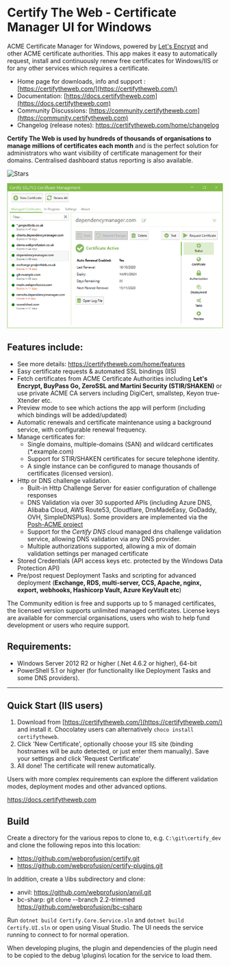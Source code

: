 # Certify The Web - Certificate Manager UI for Windows

ACME Certificate Manager for Windows, powered by [Let's Encrypt](https://letsencrypt.org/) and other ACME certificate authorities. This app makes it easy to automatically request, install and continuously renew free certificates for Windows/IIS or for any other services which requires a certificate.  

- Home page for downloads, info and support : [https://certifytheweb.com/](https://certifytheweb.com/)
- Documentation: [https://docs.certifytheweb.com](https://docs.certifytheweb.com)
- Community Discussions: [https://community.certifytheweb.com](https://community.certifytheweb.com)
- Changelog (release notes): https://certifytheweb.com/home/changelog

**Certify The Web is used by hundreds of thousands of organisations to manage millions of certificates each month** and is the perfect solution for administrators who want visibility of certificate management for their domains. Centralised dashboard status reporting is also available.

![Stars](
https://img.shields.io/github/stars/webprofusion/certify.svg)

![Certify App Screenshot](docs/images/app-screenshot.png)

## Features include:
- See more details: https://certifytheweb.com/home/features
- Easy certificate requests & automated SSL bindings (IIS)
- Fetch certificates from ACME Certificate Authorities including **Let's Encrypt, BuyPass Go, ZeroSSL and Martini Security (STIR/SHAKEN)** or use private ACME CA servers including DigiCert, smallstep, Keyon true-Xtender etc.
- Preview mode to see which actions the app will perform (including which bindings will be added/updated)
- Automatic renewals and certificate maintenance using a background service, with configurable renewal frequency.
- Manage certificates for:
	- Single domains, multiple-domains (SAN) and wildcard certificates (*.example.com)
	- Support for STIR/SHAKEN certificates for secure telephone identity.
	- A single instance can be configured to manage thousands of certificates (licensed version).
- Http or DNS challenge validation.
	- Built-in Http Challenge Server for easier configuration of challenge responses
	- DNS Validation via over 30 supported APIs (including Azure DNS, Alibaba Cloud, AWS Route53, Cloudflare, DnsMadeEasy, GoDaddy, OVH, SimpleDNSPlus). Some providers are implemented via the [Posh-ACME project](https://github.com/rmbolger/Posh-ACME/tree/main/Posh-ACME)
	- Support for the *Certify DNS* cloud managed dns challenge validation service, allowing DNS validation via any DNS provider.
	- Multiple authorizations supported, allowing a mix of domain validation settings per managed certificate
- Stored Credentials (API access keys etc. protected by the Windows Data Protection API)
- Pre/post request Deployment Tasks and scripting for advanced deployment (**Exchange, RDS, multi-server, CCS, Apache, nginx, export, webhooks, Hashicorp Vault, Azure KeyVault etc**)

The Community edition is free and supports up to 5 managed certificates, the licensed version supports unlimited managed certificates. License keys are available for commercial organisations, users who wish to help fund development or users who require support.

## Requirements:
- Windows Server 2012 R2 or higher (.Net 4.6.2 or higher), 64-bit
- PowerShell 5.1 or higher (for functionality like Deployment Tasks and some DNS providers).

----------
Quick Start (IIS users)
----------
1. Download from [https://certifytheweb.com/](https://certifytheweb.com/) and install it. Chocolatey users can alternatively `choco install certifytheweb`.
2. Click 'New Certificate', optionally choose your IIS site (binding hostnames will be auto detected, or just enter them manually). Save your settings and click 'Request Certificate'
3. All done! The certificate will renew automatically.

Users with more complex requirements can explore the different validation modes, deployment modes and other advanced options.

https://docs.certifytheweb.com

## Build

Create a directory for the various repos to clone to, e.g. `C:\git\certify_dev` and clone the following repos into this location:
- https://github.com/webprofusion/certify.git
- https://github.com/webprofusion/certify-plugins.git

In addition, create a \libs subdirectory and clone:
- anvil:  https://github.com/webprofusion/anvil.git
- bc-sharp: git clone --branch 2.2-trimmed https://github.com/webprofusion/bc-csharp

Run `dotnet build Certify.Core.Service.sln` and `dotnet build Certify.UI.sln` or open using Visual Studio. The UI needs the service running to connect to for normal operation.

When developing plugins, the plugin and dependencies of the plugin need to be copied to the debug \plugins\ location for the service to load them.
